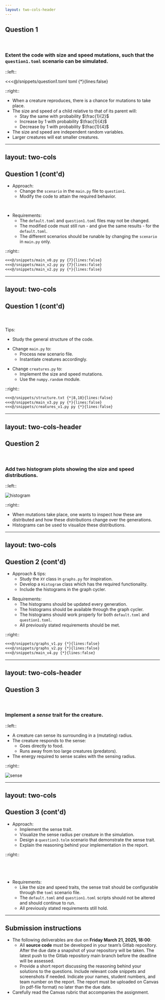 ```yaml
---
layout: two-cols-header
---
```


## Question 1
#### &nbsp;
### Extent the code with size and speed mutations, such that the `question1.toml` scenario can be simulated.

::left::

<<<@/snippets/question1.toml toml {*}{lines:false}

::right::

- When a creature reproduces, there is a chance for mutations to take place.
- The size and speed of a child relative to that of its parent will:
    - Stay the same with probability $\frac{1}{2}$
    - Increase by 1 with probability $\frac{1}{4}$
    - Decrease by 1 with probability $\frac{1}{4}$
- The size and speed are independent random variables.
- Larger creatures will eat smaller creatures.

---
layout: two-cols
---

## Question 1 (cont'd)

- Approach:
    - Change the `scenario` in the `main.py` file to `question1`.
    - Modify the code to attain the required behavior.

<br>

<v-click at=2>

- Requirements:
    - The `default.toml` and `question1.toml` files may not be changed.
    - The modified code must still run - and give the same results - for the `default.toml`.
    - The different scenarios should be runable by changing the `scenario` in `main.py` only.
</v-click>

::right::

````md magic-move {at:1}
<<<@/snippets/main_v0.py py {7}{lines:false}
<<<@/snippets/main_v2.py py {7}{lines:false}
<<<@/snippets/main_v2.py py {*}{lines:false}
````

---
layout: two-cols
---

## Question 1 (cont'd)
#### &nbsp;
Tips:
- Study the general structure of the code.

<v-click at=2>

- Change `main.py` to:
    - Process new scenario file.
    - Instantiate creatures accordingly.
</v-click>

<v-click at=3>

- Change `creatures.py` to:
    - Implement the size and speed mutations.
    - Use the `numpy.random` module.
</v-click>

::right::

````md magic-move
<<<@/snippets/structure.txt {*|8,10}{lines:false}
<<<@/snippets/main_v3.py py {*}{lines:false}
<<<@/snippets/creatures_v1.py py {*}{lines:false}
````

---
layout: two-cols-header
---

## Question 2
#### &nbsp;
### Add two histogram plots showing the size and speed distributions.

::left::
<!-- misschien een toevoegen met de gevraagde historgram? -->
<div class="flex justify-center">
  <img src="/images/histogram.png" alt="histogram" >
</div>

::right::

- When mutations take place, one wants to inspect how these are distributed and how these distributions change over the generations.
- Histograms can be used to visualize these distributions.

---
layout: two-cols
---

## Question 2 (cont'd)

- Approach & tips:
  - Study the `XY` class in `graphs.py` for inspiration.
  - Develop a `Histogram` class which has the required functionality.
  - Include the histograms in the graph cycler.

<v-click at=2>

- Requirements:
    - The histograms should be updated every generation.
    - The histograms should be available through the graph cycler.
    - The histograms should work properly for both `default.toml` and `question1.toml`.
    - All previously stated requirements should be met.
</v-click>

::right::

````md magic-move {at:1}
<<<@/snippets/graphs_v1.py {*}{lines:false}
<<<@/snippets/graphs_v2.py {*}{lines:false}
<<<@/snippets/main_v4.py {*}{lines:false}
````

---
layout: two-cols-header
---

## Question 3
#### &nbsp;
### Implement a *sense* trait for the creature.

::left::

- A creature can sense its surrounding in a (mutating) radius.
- The creature responds to the sense:
    - Goes directly to food.
    - Runs away from too large creatures (predators).
- The energy required to sense scales with the sensing radius.

::right::

<!-- misschien een toevoegen met de circles on the creatures heen? -->
<div class="flex justify-center">
  <img src="/images/sense.png" alt="sense" >
</div>

---
layout: two-cols
---

## Question 3 (cont'd)

- Approach:
    - Implement the sense trait.
    - Visualize the sense radius per creature in the simulation.
    - Design a `question3.tolm` scenario that demonstrate the sense trait.
    - Explain the reasoning behind your implementation in the report.

::right::

## &nbsp;

- Requirements:
    - Like the size and speed traits, the sense trait should be configurable through the `toml` scenario file.
    - The `default.toml` and `question1.toml` scripts should not be altered and should continue to run.
    - All previously stated requirements still hold.

---

## Submission instructions

- The following deliverables are due on **Friday March 21, 2025, 18:00**:
    - All **source code** must be developed in your team’s Gitlab repository. After the due date a snapshot of your repository will be taken. The latest push to the Gitlab repository main branch before the deadline will be assessed.
    - Provide a short report discussing the reasoning behind your solutions to the questions. Include relevant code snippets and screenshots if needed. Indicate your names, student numbers, and team number on the report. The report must be uploaded on Canvas (in pdf-file format) no later than the due date.
- Carefully read the Canvas rubric that accompanies the assignment.